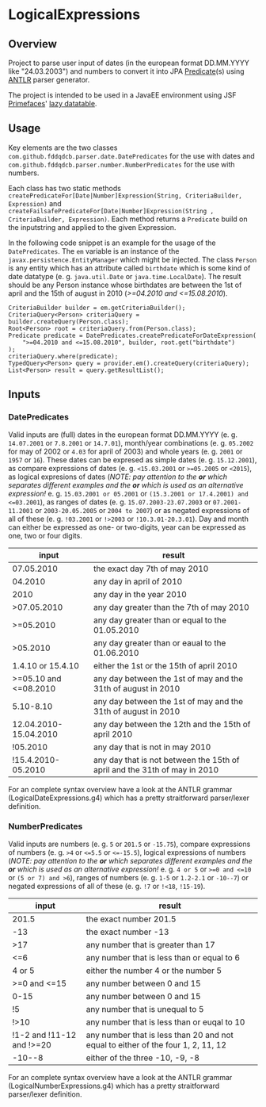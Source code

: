 # LogicalExpressions

## Overview

Project to parse user input of dates (in the european format DD.MM.YYYY like "24.03.2003") and numbers to convert it 
into JPA [Predicate](https://docs.oracle.com/javaee/7/api/javax/persistence/criteria/Predicate.html "Javadoc: javax.persistence.criteria.Predicate")(s) 
using [ANTLR](https://www.antlr.org/ "ANTLR project homepage") parser generator.

The project is intended to be used in a JavaEE environment using JSF [Primefaces](https://www.primefaces.org "Homepage of Primefaces library")' [lazy datatable](https://www.primefaces.org/showcase/ui/data/datatable/lazy.xhtml "Showcase: DataTable - Lazy").

## Usage

Key elements are the two classes `com.github.fddqdcb.parser.date.DatePredicates` for the use with dates and `com.github.fddqdcb.parser.number.NumberPredicates` for the use with numbers.

Each class has two static methods `createPredicateFor[Date|Number]Expression(String, CriteriaBuilder, Expression)` and `createFailsafePredicateFor[Date|Number]Expression(String , CriteriaBuilder, Expression)`. Each method returns a `Predicate` build on the inputstring and applied to the given Expression.

In the following code snippet is an example for the usage of the `DatePredicates`. The `em` variable is an instance of the `javax.persistence.EntityManager` which might be injected. The class `Person` is any entity which has an attribute called `birthdate` which is some kind of date datatype (e. g. `java.util.Date` or `java.time.LocalDate`). The result should be any Person instance whose birthdates are between the 1st of april and the 15th of august in 2010 (*>=04.2010 and <=15.08.2010*).

    CriteriaBuilder builder = em.getCriteriaBuilder();
    CriteriaQuery<Person> criteriaQuery = builder.createQuery(Person.class);
    Root<Person> root = criteriaQuery.from(Person.class);
    Predicate predicate = DatePredicates.createPredicateForDateExpression(
        ">=04.2010 and <=15.08.2010", builder, root.get("birthdate")
    );
    criteriaQuery.where(predicate);
    TypedQuery<Person> query = provider.em().createQuery(criteriaQuery);
    List<Person> result = query.getResultList();

## Inputs

### DatePredicates

Valid inputs are (full) dates in the european format DD.MM.YYYY (e. g. `14.07.2001` or `7.8.2001` or `14.7.01`), month/year combinations (e. g. `05.2002` for may of 2002 or `4.03` for april of 2003) and whole years (e. g. `2001` or `1957` or `16`). These dates can be expresed as simple dates (e. g. `15.12.2001`), as compare expressions of dates (e. g. `<15.03.2001` or `>=05.2005` or `<2015`), as logical expresions of dates (*NOTE: pay attention to the ***or***  which separates different examples and the ***or*** which is used as an alternative expression!* e. g. `15.03.2001 or 05.2001` or `(15.3.2001 or 17.4.2001) and <=03.2001`), as ranges of dates (e. g. `15.07.2003-23.07.2003` or `07.2001-11.2001` or `2003-20.05.2005` or `2004 to 2007`) or as negated expressions of all of these (e. g. `!03.2001` or `!>2003` or `!10.3.01-20.3.01`). Day and month can either be expressed as one- or two-digits, year can be expressed as one, two or four digits.

|input|result|
|-|-|
|07.05.2010|the exact day 7th of may 2010|
|04.2010|any day in april of 2010|
|2010|any day in the year 2010|
|>07.05.2010|any day greater than the 7th of may 2010|
|>=05.2010|any day greater than or equal to the 01.05.2010|
|>05.2010|any day greater than or eaual to the 01.06.2010|
|1.4.10 or 15.4.10|either the 1st or the 15th of april 2010|
|>=05.10 and <=08.2010|any day between the 1st of may and the 31th of august in 2010|
|5.10-8.10|any day between the 1st of may and the 31th of august in 2010|
|12.04.2010-15.04.2010|any day between the 12th and the 15th of april 2010|
|!05.2010|any day that is not in may 2010|
|!15.4.2010-05.2010|any day that is not between the 15th of april and the 31th of may in 2010|

For an complete syntax overview have a look at the ANTLR grammar (LogicalDateExpressions.g4) which has a pretty straitforward parser/lexer definition.

### NumberPredicates

Valid inputs are numbers (e. g. `5` or `201.5` or `-15.75`), compare expressions of numbers (e. g. `>4` or `<=5.5` or `<=-15.5`), logical expressions of numbers (*NOTE: pay attention to the ***or***  which separates different examples and the ***or*** which is used as an alternative expression!* e. g. `4 or 5` or `>=0 and <=10` or `(5 or 7) and >6`), ranges of numbers (e. g. `1-5` or `1.2-2.1` or `-10--7`) or negated expressions of all of these (e. g. `!7` or `!<18`, `!15-19`).

|input|result|
|-|-|
|201.5|the exact number 201.5|
|-13|the exact number -13|
|>17|any number that is greater than 17|
|<=6|any number that is less than or equal to  6|
|4 or 5|either the number 4 or the number 5|
|>=0 and <=15|any number between 0 and 15|
|0-15|any number between 0 and 15|
|!5|any number that is unequal to 5|
|!>10|any number that is less than or euqal to 10|
|!1-2 and !11-12 and !>=20|any number that is less than 20 and not equal to either of the four 1, 2, 11, 12|
|-10--8|either of the three -10, -9, -8|

For an complete syntax overview have a look at the ANTLR grammar (LogicalNumberExpressions.g4) which has a pretty straitforward parser/lexer definition.
